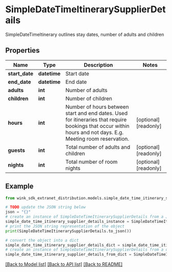 # SimpleDateTimeItinerarySupplierDetails

SimpleDateTimeItinerary outlines stay dates, number of adults and children

## Properties

Name | Type | Description | Notes
------------ | ------------- | ------------- | -------------
**start_date** | **datetime** | Start date | 
**end_date** | **datetime** | End date | 
**adults** | **int** | Number of adults | 
**children** | **int** | Number of children | 
**hours** | **int** | Number of hours between start and end dates. Used for itineraries that require bookings that occur within hours and not days. E.g. Meeting room reservation. | [optional] [readonly] 
**guests** | **int** | Total number of adults and children | [optional] [readonly] 
**nights** | **int** | Total number of room nights | [optional] [readonly] 

## Example

```python
from wink_sdk_extranet_distribution.models.simple_date_time_itinerary_supplier_details import SimpleDateTimeItinerarySupplierDetails

# TODO update the JSON string below
json = "{}"
# create an instance of SimpleDateTimeItinerarySupplierDetails from a JSON string
simple_date_time_itinerary_supplier_details_instance = SimpleDateTimeItinerarySupplierDetails.from_json(json)
# print the JSON string representation of the object
print(SimpleDateTimeItinerarySupplierDetails.to_json())

# convert the object into a dict
simple_date_time_itinerary_supplier_details_dict = simple_date_time_itinerary_supplier_details_instance.to_dict()
# create an instance of SimpleDateTimeItinerarySupplierDetails from a dict
simple_date_time_itinerary_supplier_details_from_dict = SimpleDateTimeItinerarySupplierDetails.from_dict(simple_date_time_itinerary_supplier_details_dict)
```
[[Back to Model list]](../README.md#documentation-for-models) [[Back to API list]](../README.md#documentation-for-api-endpoints) [[Back to README]](../README.md)


